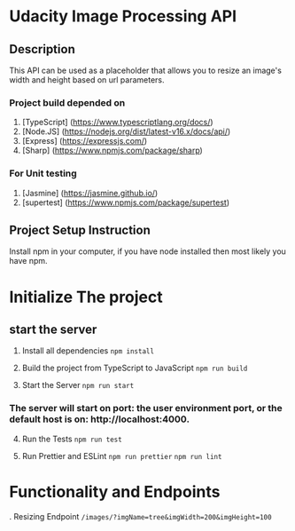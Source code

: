 # Udacity Image Processing API

## Description

This API can be used as a placeholder that allows you to resize an image's width and height based on url parameters.

### Project build depended on

1. [TypeScript] (https://www.typescriptlang.org/docs/)
2. [Node.JS] (https://nodejs.org/dist/latest-v16.x/docs/api/)
3. [Express] (https://expressjs.com/)
4. [Sharp] (https://www.npmjs.com/package/sharp)

### For Unit testing

1. [Jasmine] (https://jasmine.github.io/)
2. [supertest] (https://www.npmjs.com/package/supertest)


## Project Setup Instruction

Install npm in your computer, if you have node installed then most likely you have npm.

# Initialize The project

## start the server

1. Install all dependencies
   `npm install`

2. Build the project from TypeScript to JavaScript
   `npm run build`

3. Start the Server
   `npm run start`

### The server will start on port: the user environment port, or the default host is on: http://localhost:4000.

4. Run the Tests
   `npm run test`

5. Run Prettier and ESLint
   `npm run prettier`
   `npm run lint`

# Functionality and Endpoints


. Resizing Endpoint
   `/images/?imgName=tree&imgWidth=200&imgHeight=100`